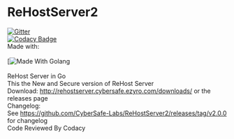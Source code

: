 # ReHostServer2
[![Gitter](https://badges.gitter.im/CyberSafeDevs/community.svg)](https://gitter.im/CyberSafeDevs/community?utm_source=badge&utm_medium=badge&utm_campaign=pr-badge)
<br>
[![Codacy Badge](https://app.codacy.com/project/badge/Grade/3d0ee1ce6f4047698ea538ab90bac1df)](https://www.codacy.com/gh/CyberSafe-Labs/ReHostServer2/dashboard?utm_source=github.com&amp;utm_medium=referral&amp;utm_content=CyberSafe-Labs/ReHostServer2&amp;utm_campaign=Badge_Grade)
<br>
Made with:
<br>
<br>
[![Made With Golang](https://github.com/CyberSafe-Labs/ReHostServer2/blob/main/golang.jpg?raw=true)
<br>
<br>
ReHost Server in Go
<br>
This the New and Secure version of ReHost Server
<br>
Download:
http://rehostserver.cybersafe.ezyro.com/downloads/ or the releases page
<br>
Changelog:
<br>
See https://github.com/CyberSafe-Labs/ReHostServer2/releases/tag/v2.0.0 for changelog
<br>
Code Reviewed By Codacy 
